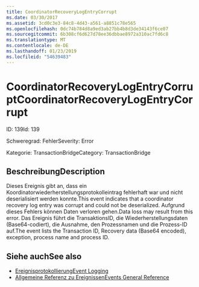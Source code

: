 ```yaml
---
title: CoordinatorRecoveryLogEntryCorrupt
ms.date: 03/30/2017
ms.assetid: 3cd0c3e3-84c8-4d43-a561-a8851c78e565
ms.openlocfilehash: 0dc74b784d8a9ed3ab27bb4b8d3de34143f6ce07
ms.sourcegitcommit: 6b308cf6d627d78ee36dbbae8972a310ac7fd6c8
ms.translationtype: MT
ms.contentlocale: de-DE
ms.lasthandoff: 01/23/2019
ms.locfileid: "54639483"
---
```

# <a name="coordinatorrecoverylogentrycorrupt"></a><span data-ttu-id="771cb-102">CoordinatorRecoveryLogEntryCorrupt</span><span class="sxs-lookup"><span data-stu-id="771cb-102">CoordinatorRecoveryLogEntryCorrupt</span></span>
<span data-ttu-id="771cb-103">ID: 139</span><span class="sxs-lookup"><span data-stu-id="771cb-103">Id: 139</span></span>  
  
 <span data-ttu-id="771cb-104">Schweregrad: Fehler</span><span class="sxs-lookup"><span data-stu-id="771cb-104">Severity: Error</span></span>  
  
 <span data-ttu-id="771cb-105">Kategorie: TransactionBridge</span><span class="sxs-lookup"><span data-stu-id="771cb-105">Category: TransactionBridge</span></span>  
  
## <a name="description"></a><span data-ttu-id="771cb-106">Beschreibung</span><span class="sxs-lookup"><span data-stu-id="771cb-106">Description</span></span>  
 <span data-ttu-id="771cb-107">Dieses Ereignis gibt an, dass ein Koordinatorwiederherstellungsprotokolleintrag fehlerhaft war und nicht deserialisiert werden konnte.</span><span class="sxs-lookup"><span data-stu-id="771cb-107">This event indicates that a  coordinator recovery log entry was corrupt and could not be deserialized.</span></span> <span data-ttu-id="771cb-108">Aufgrund dieses Fehlers können Daten verloren gehen.</span><span class="sxs-lookup"><span data-stu-id="771cb-108">Data loss may result from this error.</span></span> <span data-ttu-id="771cb-109">Das Ereignis führt die TransaktionsID, die Wiederherstellungsdaten (Base64-codiert), die Ausnahme, den Prozessnamen und die Prozess-ID auf.</span><span class="sxs-lookup"><span data-stu-id="771cb-109">The event lists the Transaction ID, Recovery data (Base64 encoded), exception, process name and process ID.</span></span>  
  
## <a name="see-also"></a><span data-ttu-id="771cb-110">Siehe auch</span><span class="sxs-lookup"><span data-stu-id="771cb-110">See also</span></span>
- [<span data-ttu-id="771cb-111">Ereignisprotokollierung</span><span class="sxs-lookup"><span data-stu-id="771cb-111">Event Logging</span></span>](../../../../../docs/framework/wcf/diagnostics/event-logging/index.md)
- [<span data-ttu-id="771cb-112">Allgemeine Referenz zu Ereignissen</span><span class="sxs-lookup"><span data-stu-id="771cb-112">Events General Reference</span></span>](../../../../../docs/framework/wcf/diagnostics/event-logging/events-general-reference.md)
